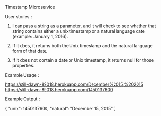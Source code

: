 Timestamp Microservice

User stories :

1. I can pass a string as a parameter, and it will check to see whether that string contains either a unix timestamp or a natural language date (example: January 1, 2016).

2. If it does, it returns both the Unix timestamp and the natural language form of that date.

3. If it does not contain a date or Unix timestamp, it returns null for those properties.

Example Usage :

https://still-dawn-89018.herokuapp.com/December%2015,%202015
https://still-dawn-89018.herokuapp.com/1450137600

Example Output :

{ "unix": 1450137600, "natural": "December 15, 2015" }